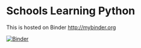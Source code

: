 # Schools Learning Python

This is hosted on Binder http://mybinder.org

[![Binder](https://mybinder.org/badge.svg)](https://mybinder.org/v2/gh/ICRAR/schools_learning_python.git/master?filepath=Learn-to-Code-with-Python-Part-1.ipynb)